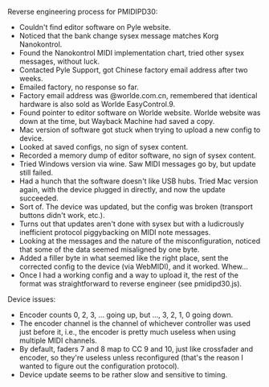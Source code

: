 Reverse engineering process for PMIDIPD30:
  * Couldn't find editor software on Pyle website.
  * Noticed that the bank change sysex message matches Korg Nanokontrol.
  * Found the Nanokontrol MIDI implementation chart, tried other sysex messages,
    without luck.
  * Contacted Pyle Support, got Chinese factory email address after two weeks.
  * Emailed factory, no response so far.
  * Factory email address was @worlde.com.cn, remembered that identical hardware
    is also sold as Worlde EasyControl.9.
  * Found pointer to editor software on Worlde website. Worlde website was down
    at the time, but Wayback Machine had saved a copy.
  * Mac version of software got stuck when trying to upload a new config to
    device.
  * Looked at saved configs, no sign of sysex content.
  * Recorded a memory dump of editor software, no sign of sysex content.
  * Tried Windows version via wine. Saw MIDI messages go by, but update still
    failed.
  * Had a hunch that the software doesn't like USB hubs. Tried Mac version
    again, with the device plugged in directly, and now the update succeeded.
  * Sort of. The device was updated, but the config was broken (transport
    buttons didn't work, etc.).
  * Turns out that updates aren't done with sysex but with a ludicrously
    inefficient protocol piggybacking on MIDI note messages.
  * Looking at the messages and the nature of the misconfiguration, noticed that
    some of the data seemed misaligned by one byte.
  * Added a filler byte in what seemed like the right place, sent the corrected
    config to the device (via WebMIDI), and it worked. Whew...
  * Once I had a working config and a way to upload it, the rest of the format
    was straightforward to reverse engineer (see pmidipd30.js).

Device issues:
  * Encoder counts 0, 2, 3, ... going up, but ..., 3, 2, 1, 0 going down.
  * The encoder channel is the channel of whichever controller was used just
    before it, i.e., the encoder is pretty much useless when using multiple
    MIDI channels.
  * By default, faders 7 and 8 map to CC 9 and 10, just like crossfader and
    encoder, so they're useless unless reconfigured (that's the reason I wanted
    to figure out the configuration protocol).
  * Device update seems to be rather slow and sensitive to timing.
